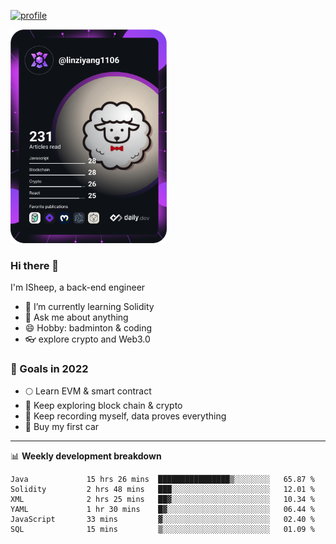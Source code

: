 [![profile](http://img.codelin.xyz/hello-im-isheep.svg)](https://www.calligrapher.ai/)

<a href="https://app.daily.dev/linziyang1106"><img src="/devcard.png" width="250" alt="ISheep's Dev Card"/></a>

### Hi there 🐏

I'm ISheep, a back-end engineer

- 🔭 I’m currently learning Solidity
- 💬 Ask me about anything
- 😄 Hobby: badminton & coding
- 👓 explore crypto and Web3.0

### 🚀 Goals in 2022
+ 🌕 Learn EVM & smart contract
+ 🤔 Keep exploring block chain & crypto
+ 🐏 Keep recording myself, data proves everything
+ 🚗 Buy my first car

-------

📊 **Weekly development breakdown**
<!--START_SECTION:waka-->

```text
Java             15 hrs 26 mins  ████████████████▒░░░░░░░░   65.87 %
Solidity         2 hrs 48 mins   ███░░░░░░░░░░░░░░░░░░░░░░   12.01 %
XML              2 hrs 25 mins   ██▓░░░░░░░░░░░░░░░░░░░░░░   10.34 %
YAML             1 hr 30 mins    █▓░░░░░░░░░░░░░░░░░░░░░░░   06.44 %
JavaScript       33 mins         ▓░░░░░░░░░░░░░░░░░░░░░░░░   02.40 %
SQL              15 mins         ▒░░░░░░░░░░░░░░░░░░░░░░░░   01.09 %
```

<!--END_SECTION:waka-->
